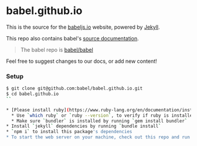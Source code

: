 # babel.github.io

This is the source for the [babeljs.io](https://babeljs.io) website, powered by [Jekyll](https://jekyllrb.com/).

This repo also contains babel's [source documentation](https://github.com/babel/babel.github.io/tree/master/docs).

> The babel repo is [babel/babel](https://github.com/babel/babel)

Feel free to suggest changes to our docs, or add new content!

### Setup

```bash
$ git clone git@github.com:babel/babel.github.io.git
$ cd babel.github.io
``

* [Please install ruby](https://www.ruby-lang.org/en/documentation/installation/), if not already installed.
  * Use `which ruby` or `ruby --version`, to verify if ruby is installed.
  * Make sure `bundler` is installed by running `gem install bundler`
* Install `jekyll` dependencies by running `bundle install`
* `npm i` to install this package's dependencies
* To start the web server on your machine, check out this repo and run `npm start`.

